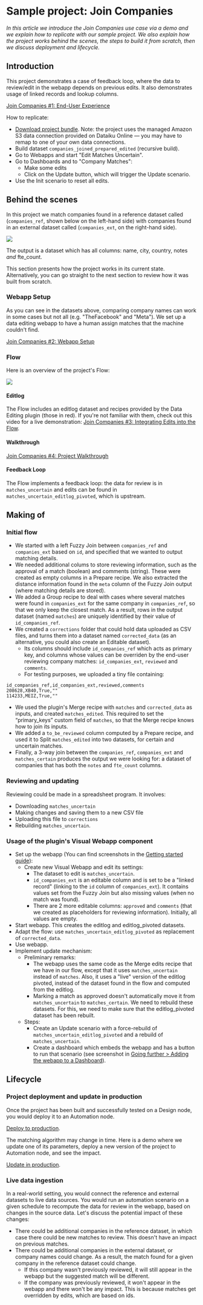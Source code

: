 # Sample project: Join Companies

_In this article we introduce the Join Companies use case via a demo and we explain how to replicate with our sample project. We also explain how the project works behind the scenes, the steps to build it from scratch, then we discuss deployment and lifecycle._

## Introduction

This project demonstrates a case of feedback loop, where the data to review/edit in the webapp depends on previous edits. It also demonstrates usage of linked records and lookup columns.

[Join Companies #1: End-User Experience](https://www.loom.com/share/7b79e45e755544f8baf1ff3ed1bf60ee)

<div style="position: relative; padding-bottom: NaN%; height: 0;"><iframe src="https://www.loom.com/embed/7b79e45e755544f8baf1ff3ed1bf60ee" frameborder="0" webkitallowfullscreen mozallowfullscreen allowfullscreen style="position: absolute; top: 0; left: 0; width: 100%; height: 100%;"></iframe></div>

How to replicate:

* [Download project bundle](dss-bundle-JOIN_COMPANIES_SIMPLE-webapp-based.zip). Note: the project uses the managed Amazon S3 data connection provided on Dataiku Online — you may have to remap to one of your own data connections.
* Build dataset `companies_joined_prepared_edited` (recursive build).
* Go to Webapps and start "Edit Matches Uncertain".
* Go to Dashboards and to "Company Matches":
  * Make some edits
  * Click on the Update button, which will trigger the Update scenario.
* Use the Init scenario to reset all edits.

## Behind the scenes

In this project we match companies found in a reference dataset called (`companies_ref`, shown below on the left-hand side) with companies found in an external dataset called (`companies_ext`, on the right-hand side).

![](sample-project-join-companies-datasets.png)

The output is a dataset which has all columns: name, city, country, notes _and_ fte_count.

This section presents how the project works in its current state. Alternatively, you can go straight to the next section to review how it was built from scratch.

### Webapp Setup

As you can see in the datasets above, comparing company names can work in some cases but not all (e.g. "TheFacebook" and "Meta"). We set up a data editing webapp to have a human assign matches that the machine couldn't find.

[Join Companies #2: Webapp Setup](https://www.loom.com/share/d28df84ca26b49a2a25f802c92cfbb5e)

### Flow

Here is an overview of the project's Flow:

![](sample-project-join-companies-flow.png)

#### Editlog

The Flow includes an editlog dataset and recipes provided by the Data Editing plugin (those in red). If you're not familiar with them, check out this video for a live demonstration: [Join Companies #3: Integrating Edits into the Flow](https://www.loom.com/share/17b4c5bf685f4f30a00a51c53d4d006f).

#### Walkthrough

[Join Companies #4: Project Walkthrough](https://www.loom.com/share/532c66806723419f9161614b94b749b1)

#### Feedback Loop

The Flow implements a feedback loop: the data for review is in `matches_uncertain` and edits can be found in `matches_uncertain_editlog_pivoted`, which is upstream.

<div style="position: relative; padding-bottom: NaN%; height: 0;"><iframe src="https://www.loom.com/embed/7f51ae7c61f14da28f449c3b7d1f478e" frameborder="0" webkitallowfullscreen mozallowfullscreen allowfullscreen style="position: absolute; top: 0; left: 0; width: 100%; height: 100%;"></iframe></div>


## Making of

### Initial flow

* We started with a left Fuzzy Join between `companies_ref` and `companies_ext` based on `id`, and specified that we wanted to output matching details.
* We needed additional colums to store reviewing information, such as the approval of a match (boolean) and comments (string). These were created as empty columns in a Prepare recipe. We also extracted the distance information found in the `meta` column of the Fuzzy Join output (where matching details are stored).
* We added a Group recipe to deal with cases where several matches were found in `companies_ext` for the same company in `companies_ref`, so that we only keep the closest match. As a result, rows in the output dataset (named `matches`) are uniquely identified by their value of `id_companies_ref`.
* We created a `corrections` folder that could hold data uploaded as CSV files, and turns them into a dataset named `corrected_data` (as an alternative, you could also create an Editable dataset).
  * Its columns should include `id_companies_ref` which acts as primary key, and columns whose values can be overriden by the end-user reviewing company matches: `id_companies_ext`, `reviewed` and `comments`.
  * For testing purposes, we uploaded a tiny file containing:

```csv
id_companies_ref,id_companies_ext,reviewed,comments
208628,XB40,True,""
114233,MEIZ,True,""
```

* We used the plugin's Merge recipe with `matches` and `corrected_data` as inputs, and created `matches_edited`. This required to set the “primary_keys” custom field of `matches`, so that the Merge recipe knows how to join its inputs.
* We added a `to_be_reviewed` column computed by a Prepare recipe, and used it to Split `matches_edited` into two datasets, for certain and uncertain matches.
* Finally, a 3-way join between the `companies_ref`, `companies_ext` and `matches_certain` produces the output we were looking for: a dataset of companies that has both the `notes` and `fte_count` columns.

### Reviewing and updating

Reviewing could be made in a spreadsheet program. It involves:

* Downloading `matches_uncertain`
* Making changes and saving them to a new CSV file
* Uploading this file to `corrections`
* Rebuilding `matches_uncertain`.

### Usage of the plugin's Visual Webapp component

* Set up the webapp (You can find screenshots in the [Getting started guide](https://dataiku.github.io/lca/get-started)):
  * Create new Visual Webapp and edit its settings:
    * The dataset to edit is `matches_uncertain`.
    * `id_companies_ext` is an editable column and is set to be a "linked record" (linking to the `id` column of `companies_ext`). It contains values set from the Fuzzy Join but also missing values (when no match was found).
    * There are 2 more editable columns: `approved` and `comments` (that we created as placeholders for reviewing information). Initially, all values are empty.
* Start webapp. This creates the editlog and editlog_pivoted datasets.
* Adapt the flow: use `matches_uncertain_editlog_pivoted` as replacement of `corrected_data`.
* Use webapp.
* Implement update mechanism:
  * Preliminary remarks:
    * The webapp uses the same code as the Merge edits recipe that we have in our flow, except that it uses `matches_uncertain` instead of `matches`. Also, it uses a "live" version of the editlog pivoted, instead of the dataset found in the flow and computed from the editlog.
    * Marking a match as approved doesn't automatically move it from `matches_uncertain` to `matches_certain`. We need to rebuild these datasets. For this, we need to make sure that the editlog_pivoted dataset has been rebuilt.
  * Steps:
    * Create an Update scenario with a force-rebuild of `matches_uncertain_editlog_pivoted` and a rebuild of `matches_uncertain`.
    * Create a dashboard which embeds the webapp and has a button to run that scenario (see screenshot in [Going further > Adding the webapp to a Dashboard](https://dataiku.github.io/lca/going-further#adding-the-webapp-to-a-dashboard)).

## Lifecycle

### Project deployment and update in production

Once the project has been built and successfully tested on a Design node, you would deploy it to an Automation node.

[Deploy to production](https://www.loom.com/share/e47c5d09871741c48062e3547108bb39).

The matching algorithm may change in time. Here is a demo where we update one of its parameters, deploy a new version of the project to Automation node, and see the impact.

[Update in production](https://www.loom.com/share/8b806a65e50a4406b9ec3d4a31495205).

### Live data ingestion

In a real-world setting, you would connect the reference and external datasets to live data sources. You would run an automation scenario on a given schedule to recompute the data for review in the webapp, based on changes in the source data. Let's discuss the potential impact of these changes:

* There could be additional companies in the reference dataset, in which case there could be new matches to review. This doesn't have an impact on previous matches.
* There could be additional companies in the external dataset, or company names could change. As a result, the match found for a given company in the reference dataset could change.
  * If this company wasn't previously reviewed, it will still appear in the webapp but the suggested match will be different.
  * If the company was previously reviewed, it won't appear in the webapp and there won't be any impact. This is because matches get overridden by edits, which are based on ids.

